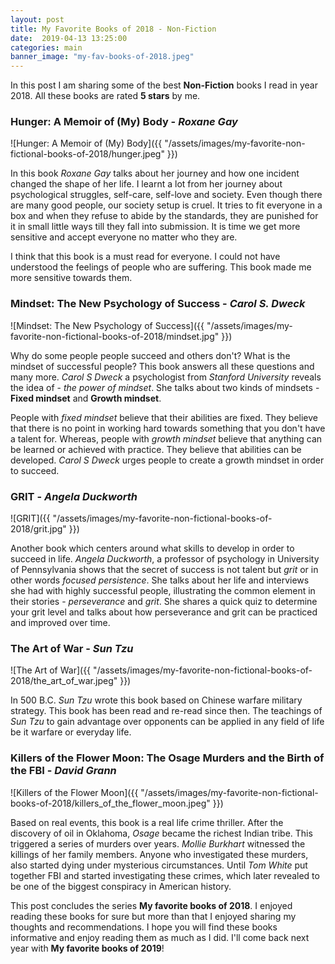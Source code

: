```yaml
---
layout: post
title: My Favorite Books of 2018 - Non-Fiction
date:  2019-04-13 13:25:00
categories: main
banner_image: "my-fav-books-of-2018.jpeg"
---
```


In this post I am sharing some of the best **Non-Fiction** books I read in year 2018. All these books are rated **5 stars** by me. 

### Hunger: A Memoir of (My) Body - _Roxane Gay_
  
![Hunger: A Memoir of (My) Body]({{ "/assets/images/my-favorite-non-fictional-books-of-2018/hunger.jpeg" }})
  
 In this book _Roxane Gay_ talks about her journey and how one incident changed the shape of her life. I learnt a lot from her journey about psychological struggles, self-care, self-love and society. Even though there are many good people, our society setup is cruel. It tries to fit everyone in a box and when they refuse to abide by the standards, they are punished for it in small little ways till they fall into submission. It is time we get more sensitive and accept everyone no matter who they are. 

  I think that this book is a must read for everyone. I could not have understood the feelings of people who are suffering. This book made me more sensitive towards them.

### Mindset: The New Psychology of Success - _Carol S. Dweck_
	
![Mindset: The New Psychology of Success]({{ "/assets/images/my-favorite-non-fictional-books-of-2018/mindset.jpg" }})

Why do some people people succeed and others don't? What is the mindset of successful people?  This book answers all these questions and many more. _Carol S Dweck_ a psychologist from _Stanford University_ reveals the idea of - _the power of mindset_. She talks about two kinds of mindsets - **Fixed mindset** and **Growth mindset**. 
	
People with _fixed mindset_ believe that their abilities are fixed. They believe that  there is no point in working hard towards something that you don't have a talent for. Whereas, people with _growth mindset_  believe that anything can be learned or achieved with practice. They believe that abilities can be developed. _Carol S Dweck_ urges people to create a growth mindset in order to succeed.

### GRIT - _Angela Duckworth_
	
![GRIT]({{ "/assets/images/my-favorite-non-fictional-books-of-2018/grit.jpg" }})

Another book which centers around what skills to develop in order to succeed in life.  _Angela Duckworth_, a professor of psychology in University of Pennsylvania shows that the secret of success is not talent but _grit_ or in other words _focused persistence_. She talks about her life and interviews she had with highly successful people, illustrating the common element in their stories - _perseverance_ and _grit_. She shares a quick quiz to determine your grit level and talks about how perseverance
and grit can be practiced and improved over time.

### The Art of War - _Sun Tzu_

![The Art of War]({{ "/assets/images/my-favorite-non-fictional-books-of-2018/the_art_of_war.jpeg" }})

In 500 B.C. _Sun Tzu_ wrote this book based on  Chinese warfare military strategy. This book has been read and re-read since then. The teachings of _Sun Tzu_ to gain advantage over opponents can be applied in any field of life be it warfare or everyday life. 

### Killers of the Flower Moon: The Osage Murders and the Birth of the FBI - _David Grann_

![Killers of the Flower Moon]({{ "/assets/images/my-favorite-non-fictional-books-of-2018/killers_of_the_flower_moon.jpeg" }})

Based on real events, this book is a real life crime thriller. After the discovery of oil in Oklahoma, _Osage_ became the richest Indian tribe. This triggered a series of murders over years. _Mollie Burkhart_ witnessed the killings of her family members. Anyone who investigated these murders, also started dying under mysterious circumstances. Until  _Tom White_ put together FBI and started investigating these crimes, which later revealed to be one of the biggest conspiracy in American history.

This post concludes the series **My favorite books of 2018**. I enjoyed reading these books for sure but more than that I enjoyed sharing my thoughts and recommendations. I hope you will find these books informative and enjoy reading them as much as I did. I'll come back next year with **My favorite books of 2019**!